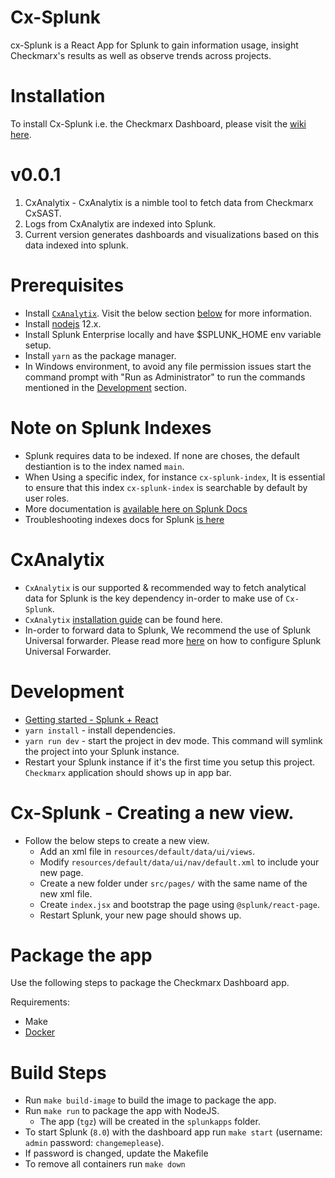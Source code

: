 # Cx-Splunk
cx-Splunk is a React App for Splunk to gain information usage, insight Checkmarx's results as well as observe trends across projects.

# Installation

To install Cx-Splunk i.e. the Checkmarx Dashboard, please visit the [wiki here](https://github.com/checkmarx-ts/cx-splunk/wiki/Installation).

# v0.0.1 
1. CxAnalytix - CxAnalytix is a nimble tool to fetch data from Checkmarx CxSAST. 
2. Logs from CxAnalytix are indexed into Splunk.
3. Current version generates dashboards and visualizations based on this data indexed into splunk.

# Prerequisites
* Install [`CxAnalytix`](https://github.com/checkmarx-ts/CxAnalytix). Visit the below section [below](#CxAnalytix) for more information.
* Install [nodejs](https://nodejs.org/en/) 12.x.
* Install Splunk Enterprise locally and have $SPLUNK_HOME env variable setup.
* Install `yarn` as the package manager.
* In Windows environment, to avoid any file permission issues start the command prompt with "Run as Administrator" to run the commands mentioned in the [Development](#development) section.

# Note on Splunk Indexes
* Splunk requires data to be indexed. If none are choses, the default destiantion is to the index named `main`.
* When Using a specific index, for instance `cx-splunk-index`, It is essential to ensure that this index `cx-splunk-index` is searchable by default by user roles.
* More documentation is [available here on Splunk Docs](https://docs.splunk.com/Documentation/Splunk/6.4.1/Admin/Indexesconf)
* Troubleshooting indexes docs for Splunk [is here](https://docs.splunk.com/Documentation/ES/6.2.0/Admin/Troubleshootdefaultadminsearches)

# CxAnalytix
* `CxAnalytix` is our supported & recommended way to fetch analytical data for Splunk is the key dependency in-order to make use of `Cx-Splunk`.
* `CxAnalytix` [installation guide](https://github.com/checkmarx-ts/CxAnalytix/wiki/Installation) can be found here.
* In-order to forward data to Splunk, We recommend the use of Splunk Universal forwarder. Please read more [here](https://github.com/checkmarx-ts/CxAnalytix/wiki/Splunk) on how to configure Splunk Universal Forwarder.


# Development
* [Getting started - Splunk + React](https://conf.splunk.com/files/2019/slides/DEV1141.pdf)
* `yarn install` - install dependencies.
* `yarn run dev` - start the project in dev mode. This command will symlink the project into your Splunk instance. 
* Restart your Splunk instance if it's the first time you setup this project. `Checkmarx` application should shows up in app bar.


# Cx-Splunk - Creating a new view.
* Follow the below steps to create a new view.
    * Add an xml file in `resources/default/data/ui/views`.
    * Modify `resources/default/data/ui/nav/default.xml` to include your new page.
    * Create a new folder under `src/pages/` with the same name of the new xml file.
    * Create `index.jsx` and bootstrap the page using `@splunk/react-page`.
    * Restart Splunk, your new page should shows up.


# Package the app

Use the following steps to package the Checkmarx Dashboard app. 

Requirements:
* Make
* [Docker](https://docs.docker.com/install/)


# Build Steps
* Run `make build-image` to build the image to package the app.
* Run `make run` to package the app with NodeJS.
    * The app (`tgz`) will be created in the `splunkapps` folder.
* To start Splunk (`8.0`) with the dashboard app run `make start` (username: `admin` password: `changemeplease`).
* If password is changed, update the Makefile
* To remove all containers run `make down`
